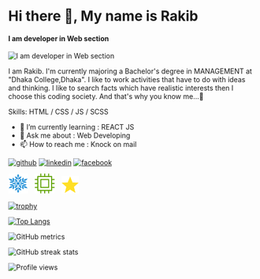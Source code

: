 # Hi there 👋,  My name is Rakib

#### I am developer in Web  section
![I am developer in Web  section](https://media.licdn.com/dms/image/D5616AQGrTrxjw_2nhg/profile-displaybackgroundimage-shrink_350_1400/0/1674933708731?e=1680134400&v=beta&t=oaqfQugrw8FjWBhIpdD0P83iKjnmfyWmynyLbLVxVf0)

I am Rakib. 
I'm currently majoring a Bachelor's degree in MANAGEMENT at "Dhaka College,Dhaka". 
I like to work activities that have to do with ideas and thinking. I like to search facts which have realistic interests then I choose this coding society. 
And that's why you know me...😬

Skills: HTML / CSS / JS / SCSS

- 🌱 I’m currently learning : REACT JS 
- 💬 Ask me about : Web Developing 
- 📫 How to reach me : Knock on mail 


[<img src='https://cdn.jsdelivr.net/npm/simple-icons@3.0.1/icons/github.svg' alt='github' height='40'>](https://github.com/Rakib0061)  [<img src='https://cdn.jsdelivr.net/npm/simple-icons@3.0.1/icons/linkedin.svg' alt='linkedin' height='40'>](https://www.linkedin.com/in/rakibul-islam-567353194///)  [<img src='https://cdn.jsdelivr.net/npm/simple-icons@3.0.1/icons/facebook.svg' alt='facebook' height='40'>](https://www.facebook.com/Rhythm0061)  

<a href='https://archiveprogram.github.com/'><img src='https://raw.githubusercontent.com/acervenky/animated-github-badges/master/assets/acbadge.gif' width='40' height='40'></a> <a href='https://docs.github.com/en/developers'><img src='https://raw.githubusercontent.com/acervenky/animated-github-badges/master/assets/devbadge.gif' width='40' height='40'></a> <a href='https://stars.github.com/'><img src='https://raw.githubusercontent.com/acervenky/animated-github-badges/master/assets/starbadge.gif' width='35' height='35'></a> 

[![trophy](https://github-profile-trophy.vercel.app/?username=Rakib0061)](https://github.com/ryo-ma/github-profile-trophy)

[![Top Langs](https://github-readme-stats.vercel.app/api/top-langs/?username=Rakib0061)](https://github.com/anuraghazra/github-readme-stats)

![GitHub metrics](https://metrics.lecoq.io/Rakib0061)  

![GitHub streak stats](https://streak-stats.demolab.com/?user=Rakib0061)  

![Profile views](https://gpvc.arturio.dev/Rakib0061)  
